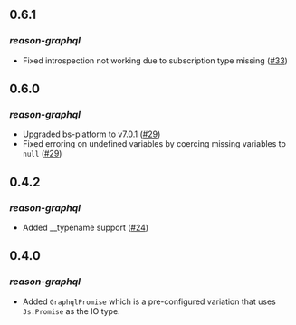## 0.6.1 
### *reason-graphql*
* Fixed introspection not working due to subscription type missing ([#33](https://github.com/sikanhe/reason-graphql/pull/33))

## 0.6.0
### *reason-graphql*
* Upgraded bs-platform to v7.0.1 ([#29](https://github.com/sikanhe/reason-graphql/pull/29))
* Fixed erroring on undefined variables by coercing missing variables to `null` ([#29](https://github.com/sikanhe/reason-graphql/pull/29))

## 0.4.2
### *reason-graphql*
* Added __typename support ([#24](https://github.com/sikanhe/reason-graphql/pull/24))

## 0.4.0 

### *reason-graphql*
* Added `GraphqlPromise` which is a pre-configured variation  that uses `Js.Promise` as the IO type. 